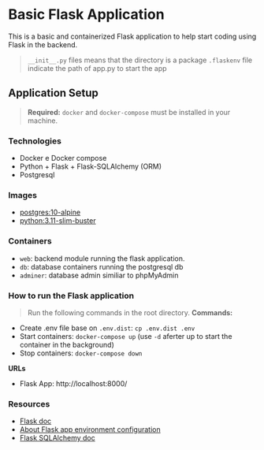 # Basic Flask Application
This is a basic and containerized Flask application to help start coding using Flask in the backend.

> `__init__.py` files means that the directory is a package
> `.flaskenv` file indicate the path of app.py to start the app

## Application Setup
> **Required:** `docker` and `docker-compose` must be installed in your machine. 

### Technologies
- Docker e Docker compose
- Python + Flask + Flask-SQLAlchemy (ORM)
- Postgresql

### Images
- [postgres:10-alpine](https://hub.docker.com/_/postgres)
- [python:3.11-slim-buster]()

### Containers
- `web`: backend module running the flask application.
- `db`: database containers running the postgresql db
- `adminer`: database admin similiar to phpMyAdmin

### How to run the Flask application
> Run the following commands in the root directory.
**Commands:**
- Create .env file base on `.env.dist`: `cp .env.dist .env`
- Start containers: `docker-compose up` (use `-d` aferter up to start the container in the background)
- Stop containers: `docker-compose down`

**URLs**
- Flask App: http://localhost:8000/

### Resources
- [Flask doc](https://flask.palletsprojects.com/en/2.2.x/)
- [About Flask app environment configuration](https://flask.palletsprojects.com/en/2.2.x/config/)
- [Flask SQLAlchemy doc](https://flask-sqlalchemy.palletsprojects.com/en/3.0.x/)